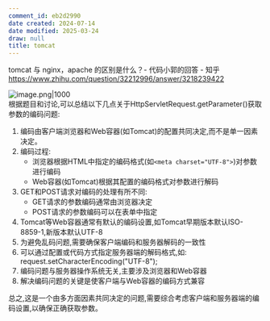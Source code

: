 ```yaml
---
comment_id: eb2d2990
date created: 2024-07-14
date modified: 2025-03-24
draw: null
title: tomcat
---
```

tomcat 与 nginx，apache 的区别是什么？- 代码小郭的回答 - 知乎  
https://www.zhihu.com/question/32212996/answer/3218239422

![image.png|1000](https://imagehosting4picgo.oss-cn-beijing.aliyuncs.com/imagehosting/fix-dir%2Fpicgo%2Fpicgo-clipboard-images%2F2024%2F09%2F10%2F17-57-02-68ea81b7458415ad5c67da51ba2e8cb2-202409101757874-eee765.png)  
根据题目和讨论,可以总结以下几点关于HttpServletRequest.getParameter()获取参数的编码问题:

1. 编码由客户端浏览器和Web容器(如Tomcat)的配置共同决定,而不是单一因素决定。
2. 编码过程:
    - 浏览器根据HTML中指定的编码格式(如`<meta charset="UTF-8">`)对参数进行编码
    - Web容器(如Tomcat)根据其配置的编码格式对参数进行解码
3. GET和POST请求对编码的处理有所不同:
    - GET请求的参数编码通常由浏览器决定
    - POST请求的参数编码可以在表单中指定
4. Tomcat等Web容器通常有默认的编码设置,如Tomcat早期版本默认ISO-8859-1,新版本默认UTF-8
5. 为避免乱码问题,需要确保客户端编码和服务器解码的一致性
6. 可以通过配置或代码方式指定服务器端的解码格式,如: request.setCharacterEncoding("UTF-8");
7. 编码问题与服务器操作系统无关,主要涉及浏览器和Web容器
8. 解决编码问题的关键是使客户端与Web容器的编码方式兼容

总之,这是一个由多方面因素共同决定的问题,需要综合考虑客户端和服务器端的编码设置,以确保正确获取参数。

